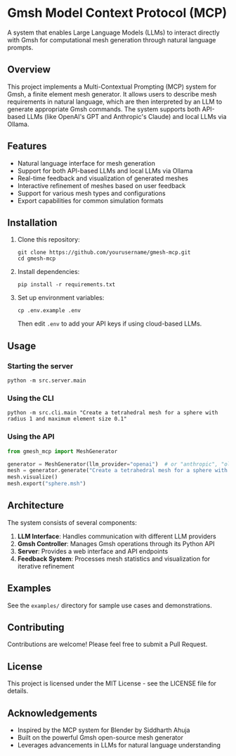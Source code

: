 # Gmsh Model Context Protocol (MCP)

A system that enables Large Language Models (LLMs) to interact directly with Gmsh for computational mesh generation through natural language prompts.

## Overview

This project implements a Multi-Contextual Prompting (MCP) system for Gmsh, a finite element mesh generator. It allows users to describe mesh requirements in natural language, which are then interpreted by an LLM to generate appropriate Gmsh commands. The system supports both API-based LLMs (like OpenAI's GPT and Anthropic's Claude) and local LLMs via Ollama.

## Features

- Natural language interface for mesh generation
- Support for both API-based LLMs and local LLMs via Ollama
- Real-time feedback and visualization of generated meshes
- Interactive refinement of meshes based on user feedback
- Support for various mesh types and configurations
- Export capabilities for common simulation formats

## Installation

1. Clone this repository:
   ```
   git clone https://github.com/yourusername/gmesh-mcp.git
   cd gmesh-mcp
   ```

2. Install dependencies:
   ```
   pip install -r requirements.txt
   ```

3. Set up environment variables:
   ```
   cp .env.example .env
   ```
   Then edit `.env` to add your API keys if using cloud-based LLMs.

## Usage

### Starting the server

```
python -m src.server.main
```

### Using the CLI

```
python -m src.cli.main "Create a tetrahedral mesh for a sphere with radius 1 and maximum element size 0.1"
```

### Using the API

```python
from gmesh_mcp import MeshGenerator

generator = MeshGenerator(llm_provider="openai")  # or "anthropic", "ollama"
mesh = generator.generate("Create a tetrahedral mesh for a sphere with radius 1")
mesh.visualize()
mesh.export("sphere.msh")
```

## Architecture

The system consists of several components:

1. **LLM Interface**: Handles communication with different LLM providers
2. **Gmsh Controller**: Manages Gmsh operations through its Python API
3. **Server**: Provides a web interface and API endpoints
4. **Feedback System**: Processes mesh statistics and visualization for iterative refinement

## Examples

See the `examples/` directory for sample use cases and demonstrations.

## Contributing

Contributions are welcome! Please feel free to submit a Pull Request.

## License

This project is licensed under the MIT License - see the LICENSE file for details.

## Acknowledgements

- Inspired by the MCP system for Blender by Siddharth Ahuja
- Built on the powerful Gmsh open-source mesh generator
- Leverages advancements in LLMs for natural language understanding 